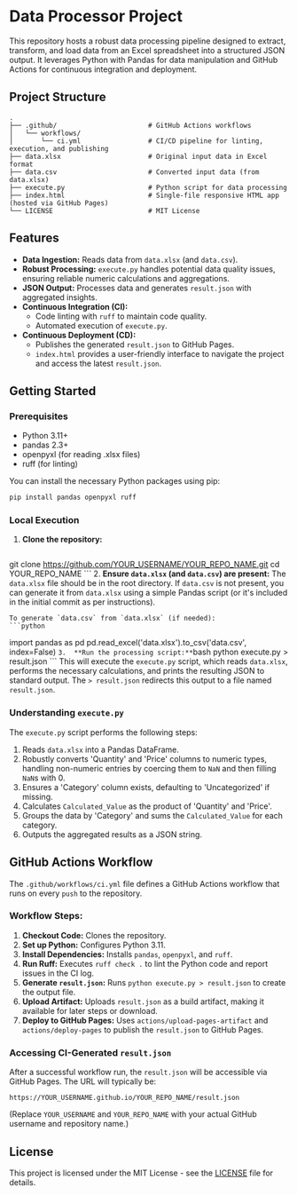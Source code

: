 # Data Processor Project

This repository hosts a robust data processing pipeline designed to extract, transform, and load data from an Excel spreadsheet into a structured JSON output. It leverages Python with Pandas for data manipulation and GitHub Actions for continuous integration and deployment.

## Project Structure

```
.
├── .github/                       # GitHub Actions workflows
│   └── workflows/
│       └── ci.yml                 # CI/CD pipeline for linting, execution, and publishing
├── data.xlsx                      # Original input data in Excel format
├── data.csv                       # Converted input data (from data.xlsx)
├── execute.py                     # Python script for data processing
├── index.html                     # Single-file responsive HTML app (hosted via GitHub Pages)
└── LICENSE                        # MIT License
```

## Features

*   **Data Ingestion:** Reads data from `data.xlsx` (and `data.csv`).
*   **Robust Processing:** `execute.py` handles potential data quality issues, ensuring reliable numeric calculations and aggregations.
*   **JSON Output:** Processes data and generates `result.json` with aggregated insights.
*   **Continuous Integration (CI):**
    *   Code linting with `ruff` to maintain code quality.
    *   Automated execution of `execute.py`.
*   **Continuous Deployment (CD):**
    *   Publishes the generated `result.json` to GitHub Pages.
    *   `index.html` provides a user-friendly interface to navigate the project and access the latest `result.json`.

## Getting Started

### Prerequisites

*   Python 3.11+
*   pandas 2.3+
*   openpyxl (for reading .xlsx files)
*   ruff (for linting)

You can install the necessary Python packages using pip:

```bash
pip install pandas openpyxl ruff
```

### Local Execution

1.  **Clone the repository:**
    ```bash
git clone https://github.com/YOUR_USERNAME/YOUR_REPO_NAME.git
    cd YOUR_REPO_NAME
    ```
2.  **Ensure `data.xlsx` (and `data.csv`) are present:**
    The `data.xlsx` file should be in the root directory. If `data.csv` is not present, you can generate it from `data.xlsx` using a simple Pandas script (or it's included in the initial commit as per instructions).

    To generate `data.csv` from `data.xlsx` (if needed):
    ```python
import pandas as pd
pd.read_excel('data.xlsx').to_csv('data.csv', index=False)
    ```
3.  **Run the processing script:**
    ```bash
python execute.py > result.json
    ```
    This will execute the `execute.py` script, which reads `data.xlsx`, performs the necessary calculations, and prints the resulting JSON to standard output. The `> result.json` redirects this output to a file named `result.json`.

### Understanding `execute.py`

The `execute.py` script performs the following steps:
1.  Reads `data.xlsx` into a Pandas DataFrame.
2.  Robustly converts 'Quantity' and 'Price' columns to numeric types, handling non-numeric entries by coercing them to `NaN` and then filling `NaN`s with 0.
3.  Ensures a 'Category' column exists, defaulting to 'Uncategorized' if missing.
4.  Calculates `Calculated_Value` as the product of 'Quantity' and 'Price'.
5.  Groups the data by 'Category' and sums the `Calculated_Value` for each category.
6.  Outputs the aggregated results as a JSON string.

## GitHub Actions Workflow

The `.github/workflows/ci.yml` file defines a GitHub Actions workflow that runs on every `push` to the repository.

### Workflow Steps:

1.  **Checkout Code:** Clones the repository.
2.  **Set up Python:** Configures Python 3.11.
3.  **Install Dependencies:** Installs `pandas`, `openpyxl`, and `ruff`.
4.  **Run Ruff:** Executes `ruff check .` to lint the Python code and report issues in the CI log.
5.  **Generate `result.json`:** Runs `python execute.py > result.json` to create the output file.
6.  **Upload Artifact:** Uploads `result.json` as a build artifact, making it available for later steps or download.
7.  **Deploy to GitHub Pages:** Uses `actions/upload-pages-artifact` and `actions/deploy-pages` to publish the `result.json` to GitHub Pages.

### Accessing CI-Generated `result.json`

After a successful workflow run, the `result.json` will be accessible via GitHub Pages. The URL will typically be:

`https://YOUR_USERNAME.github.io/YOUR_REPO_NAME/result.json`

(Replace `YOUR_USERNAME` and `YOUR_REPO_NAME` with your actual GitHub username and repository name.)

## License

This project is licensed under the MIT License - see the [LICENSE](LICENSE) file for details.